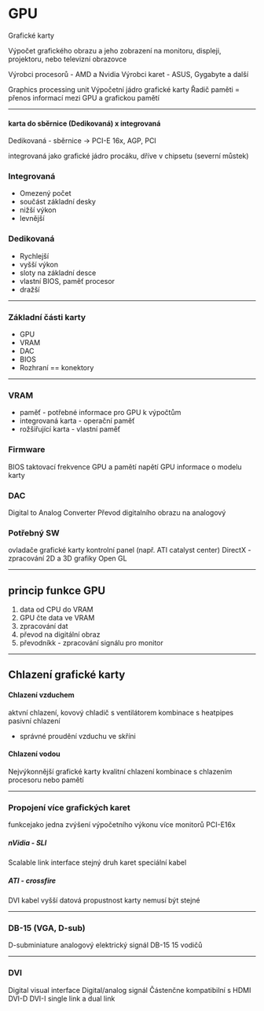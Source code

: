 # GPU
Grafické karty

Výpočet grafického obrazu a jeho zobrazení na monitoru, displeji, projektoru, nebo televizní obrazovce

Výrobci procesorů - AMD a Nvidia
Výrobci karet - ASUS, Gygabyte a další

Graphics processing unit
Výpočetní jádro grafické karty
Řadič paměti = přenos informací mezi GPU a grafickou pamětí





---

#### karta do sběrnice (Dedikovaná) x integrovaná
Dedikovaná - sběrnice -> PCI-E 16x, AGP, PCI

integrovaná jako grafické jádro procáku, dříve v chipsetu (severní můstek)

### Integrovaná
- Omezený počet
- součást základní desky
- nižší výkon
- levnější

### Dedikovaná
- Rychlejší
- vyšší výkon
- sloty na základní desce
- vlastní BIOS, paměť procesor
- dražší

---

### Základní části karty
- GPU
- VRAM
- DAC
- BIOS
- Rozhraní == konektory

---

 ### VRAM 
 - paměť - potřebné informace pro GPU k výpočtům
 - integrovaná karta - operační paměť
 - rožšiřující karta - vlastní paměť

### Firmware
BIOS
taktovací frekvence GPU a pamětí
napětí GPU
informace o modelu karty

### DAC
Digital to Analog Converter
Převod digitalního obrazu na analogový

### Potřebný SW
ovladače grafické karty
kontrolní panel (např. ATI catalyst center)
DirectX - zpracování 2D a 3D grafiky
Open GL

---

## princip funkce GPU
1. data od CPU do VRAM
2. GPU čte data ve VRAM
3. zpracování dat
4. převod na digitální obraz
5. převodníkk - zpracování signálu pro monitor

---

## Chlazení grafické karty
#### Chlazení vzduchem
aktvní chlazení, kovový chladič s ventilátorem
kombinace s heatpipes
pasivní chlazení
- správné proudění vzduchu ve skříni

#### Chlazení vodou
Nejvýkonnější grafické karty
kvalitní chlazení
kombinace s chlazením procesoru nebo pamětí

---

### Propojení více grafických karet
funkcejako jedna
zvýšení výpočetního výkonu
více monitorů
PCI-E16x

##### nVidia - SLI
Scalable link interface
stejný druh karet
speciální kabel

##### ATI - crossfire
DVI kabel
vyšší datová propustnost
karty nemusí být stejné

---

### DB-15 (VGA, D-sub)
D-subminiature
analogový elektrický signál
DB-15
15 vodičů

---

### DVI
Digital visual interface
Digital/analog signál
Částenčne kompatibilní s HDMI
DVI-D
DVI-I
single link a dual link
